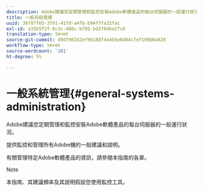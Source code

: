 ```yaml
---
description: Adobe建議您定期管理和監控安裝Adobe軟體產品的每台伺服器的一般運行狀況。
title: 一般系統管理
uuid: 36f87f65-3791-41fd-a4fb-b94f7fa32fac
exl-id: a35b5f2f-8c3c-486c-b795-bd2f84be2fc6
translation-type: tm+mt
source-git-commit: d9df90242ef96188f4e4b5e6d04cfef196b0a628
workflow-type: tm+mt
source-wordcount: '101'
ht-degree: 5%

---
```


# 一般系統管理{#general-systems-administration}

Adobe建議您定期管理和監控安裝Adobe軟體產品的每台伺服器的一般運行狀況。

提供監控和管理所有Adobe機的一般建議和說明。

有關管理特定Adobe軟體產品的資訊，請參閱本指南的各章。

>[!NOTE]
>
>本指南、其建議頻率及其說明假設您使用監控工具。
